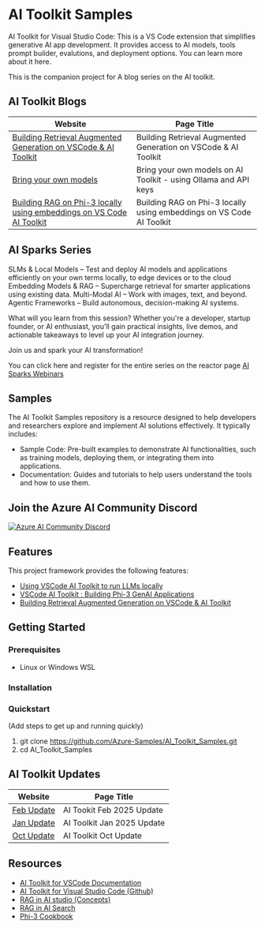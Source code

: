 
# AI Toolkit Samples 

AI Toolkit for Visual Studio Code: This is a VS Code extension that simplifies generative AI app development. It provides access to AI models, tools prompt builder, evalutions, and deployment options. You can learn more about it here.

This is the companion project for A blog series on the AI toolkit. 

## AI Toolkit Blogs
| Website          | Page Title         |
|------------------|--------------------|
| [Building Retrieval Augmented Generation on VSCode & AI Toolkit](https://techcommunity.microsoft.com/blog/azuredevcommunityblog/building-retrieval-augmented-generation-on-vscode--ai-toolkit/4241035)  | Building Retrieval Augmented Generation on VSCode & AI Toolkit |
| [Bring your own models](https://techcommunity.microsoft.com/blog/azuredevcommunityblog/bring-your-own-models-on-ai-toolkit---using-ollama-and-api-keys/4369411)  | Bring your own models on AI Toolkit - using Ollama and API keys |
| [Building RAG on Phi-3 locally using embeddings on VS Code AI Toolkit](https://techcommunity.microsoft.com/blog/azuredevcommunityblog/building-rag-on-phi-3-locally-using-embeddings-on-vs-code-ai-toolkit/4246839) |Building RAG on Phi-3 locally using embeddings on VS Code AI Toolkit |

## AI Sparks Series 
SLMs & Local Models – Test and deploy AI models and applications efficiently on your own terms locally, to edge devices or to the cloud
Embedding Models & RAG – Supercharge retrieval for smarter applications using existing data.
Multi-Modal AI – Work with images, text, and beyond.
Agentic Frameworks – Build autonomous, decision-making AI systems.

What will you learn from this session?
Whether you're a developer, startup founder, or AI enthusiast, you'll gain practical insights, live demos, and actionable takeaways to level up your AI integration journey.

Join us and spark your AI transformation!

You can click here and register for the entire series on the reactor page 
[AI Sparks Webinars](https://techcommunity.microsoft.com/blog/azuredevcommunityblog/ai-sparks-ai-toolkit-for-vs-code---from-playground-to-production/4375946)

## Samples 
The AI Toolkit Samples repository is a resource designed to help developers and researchers explore and implement AI solutions effectively. It typically includes:
- Sample Code: Pre-built examples to demonstrate AI functionalities, such as training models, deploying them, or integrating them into applications.
- Documentation: Guides and tutorials to help users understand the tools and how to use them.

## Join the Azure AI Community Discord 
[![Azure AI Community Discord](https://dcbadge.vercel.app/api/server/ByRwuEEgH4)](https://discord.com/invite/ByRwuEEgH4)

## Features

This project framework provides the following features:

* [Using VSCode AI Toolkit to run LLMs locally](https://techcommunity.microsoft.com/t5/educator-developer-blog/visual-studio-code-ai-toolkit-run-llms-locally/ba-p/4163192)
* [VSCode AI Toolkit : Building Phi-3 GenAI Applications](https://techcommunity.microsoft.com/t5/educator-developer-blog/visual-studio-ai-toolkit-building-phi-3-genai-applications/ba-p/4179355)
* [Building Retrieval Augmented Generation on VSCode & AI Toolkit](https://techcommunity.microsoft.com/t5/microsoft-developer-community/building-retrieval-augmented-generation-on-vscode-amp-ai-toolkit/ba-p/4241035)

## Getting Started

### Prerequisites

- Linux or Windows WSL

### Installation

### Quickstart
(Add steps to get up and running quickly)

1. git clone https://github.com/Azure-Samples/AI_Toolkit_Samples.git
2. cd AI_Toolkit_Samples

## AI Toolkit Updates 
| Website          | Page Title         |
|------------------|--------------------|
| [Feb Update](https://techcommunity.microsoft.com/blog/azuredevcommunityblog/ai-toolkit-for-vs-code-february-update/4383280)  | AI Tookit Feb 2025 Update  |
| [Jan Update](https://techcommunity.microsoft.com/blog/azuredevcommunityblog/ai-toolkit-for-vs-code-january-update/4371592)  |  AI Toolkit Jan 2025 Update |
| [Oct Update](https://techcommunity.microsoft.com/blog/azuredevcommunityblog/ai-toolkit-for-visual-studio-code-october-2024-update-highlights/4298718)     | AI Toolkit Oct Update |

## Resources

* [AI Toolkit for VSCode Documentation](https://learn.microsoft.com/en-us/windows/ai/toolkit/?WT.mc_id=aiml-149848-viheg) 
* [AI Toolkit for Visual Studio Code (Github)](https://github.com/microsoft/vscode-ai-toolkit/?WT.mc_id=aiml-149848-viheg) 
* [RAG in AI studio (Concepts)](https://learn.microsoft.com/en-us/azure/ai-studio/concepts/retrieval-augmented-generation/?WT.mc_id=aiml-149848-viheg)
* [RAG in AI Search](https://learn.microsoft.com/en-us/azure/search/retrieval-augmented-generation-overview/?WT.mc_id=aiml-149848-viheg)
* [Phi-3 Cookbook](https://github.com/microsoft/Phi-3CookBook/?WT.mc_id=aiml-149848-viheg)
